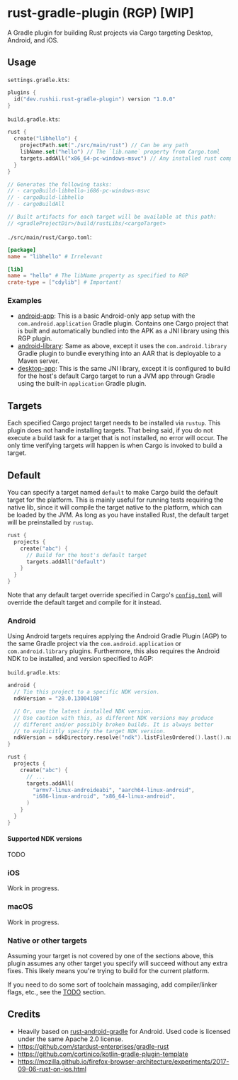 # rust-gradle-plugin (RGP) [WIP]

A Gradle plugin for building Rust projects via Cargo targeting Desktop, Android, and iOS.

## Usage

`settings.gradle.kts`:

```kotlin
plugins {
  id("dev.rushii.rust-gradle-plugin") version "1.0.0"
}
```

`build.gradle.kts`:

```kotlin
rust {
  create("libhello") {
    projectPath.set("./src/main/rust") // Can be any path
    libName.set("hello") // The `lib.name` property from Cargo.toml
    targets.addAll("x86_64-pc-windows-msvc") // Any installed rust compilation target triple
  }
}

// Generates the following tasks:
// - cargoBuild-libhello-i686-pc-windows-msvc
// - cargoBuild-libhello
// - cargoBuildAll

// Built artifacts for each target will be available at this path:
// <gradleProjectDir>/build/rustLibs/<cargoTarget>
```

`./src/main/rust/Cargo.toml`:

```toml
[package]
name = "libhello" # Irrelevant

[lib]
name = "hello" # The libName property as specified to RGP
crate-type = ["cdylib"] # Important!
```

### Examples

- [android-app](https://github.com/rushiiMachine/rust-gradle-plugin/tree/master/examples/android-app):
  This is a basic Android-only app setup with the `com.android.application` Gradle plugin. Contains
  one Cargo project that is built and automatically bundled into the APK as a JNI library using this
  RGP plugin.
- [android-library](https://github.com/rushiiMachine/rust-gradle-plugin/tree/master/examples/android-library):
  Same as above, except it uses the `com.android.library` Gradle plugin to bundle everything into an
  AAR that is deployable to a Maven server.
- [desktop-app](https://github.com/rushiiMachine/rust-gradle-plugin/tree/master/examples/desktop-app):
  This is the same JNI library, except it is configured to build for the host's default Cargo target
  to run a JVM app through Gradle using the built-in `application` Gradle plugin.

## Targets

Each specified Cargo project target needs to be installed via `rustup`. This plugin
does not handle installing targets. That being said, if you do not execute a build
task for a target that is not installed, no error will occur. The only time verifying
targets will happen is when Cargo is invoked to build a target.

## Default

You can specify a target named `default` to make Cargo build the default target for
the platform. This is mainly useful for running tests requiring the native lib, since
it will compile the target native to the platform, which can be loaded by the JVM.
As long as you have installed Rust, the default target will be preinstalled by `rustup`.

```kotlin
rust {
  projects {
    create("abc") {
      // Build for the host's default target
      targets.addAll("default")
    }
  }
}
```

Note that any default target override specified in
Cargo's [`config.toml`](https://doc.rust-lang.org/cargo/reference/config.html#buildtarget)
will override the default target and compile for it instead.

### Android

Using Android targets requires applying the Android Gradle Plugin (AGP) to the same
Gradle project via the `com.android.application` or `com.android.library` plugins.
Furthermore, this also requires the Android NDK to be installed, and version specified to AGP:

`build.gradle.kts`:

```kotlin
android {
  // Tie this project to a specific NDK version.
  ndkVersion = "28.0.13004108"

  // Or, use the latest installed NDK version.
  // Use caution with this, as different NDK versions may produce
  // different and/or possibly broken builds. It is always better
  // to explicitly specify the target NDK version.
  ndkVersion = sdkDirectory.resolve("ndk").listFilesOrdered().last().name
}

rust {
  projects {
    create("abc") {
      // ...
      targets.addAll(
        "armv7-linux-androideabi", "aarch64-linux-android",
        "i686-linux-android", "x86_64-linux-android",
      )
    }
  }
}
```

#### Supported NDK versions

TODO

### iOS

Work in progress.

### macOS

Work in progress.

### Native or other targets

Assuming your target is not covered by one of the sections above, this plugin
assumes any other target you specify will succeed without any extra fixes.
This likely means you're trying to build for the current platform.

If you need to do some sort of toolchain massaging, add compiler/linker flags, etc.,
see the [TODO](#todo) section.

## Credits

- Heavily based on [rust-android-gradle](https://github.com/mozilla/rust-android-gradle) for
  Android. Used code is licensed under the same Apache 2.0 license.
- https://github.com/stardust-enterprises/gradle-rust
- https://github.com/cortinico/kotlin-gradle-plugin-template
- https://mozilla.github.io/firefox-browser-architecture/experiments/2017-09-06-rust-on-ios.html
